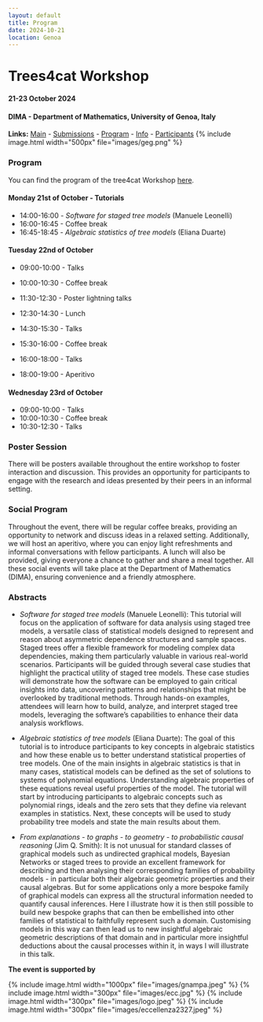 ```yaml
---
layout: default
title: Program
date: 2024-10-21
location: Genoa
---
```


# Trees4cat Workshop

#### 21-23 October 2024
#### DIMA - Department of Mathematics, University of Genoa, Italy


**Links:** [Main](https://stagedtrees.github.io/events/trees4cat.html) - [Submissions](https://stagedtrees.github.io/events/w2.Submissions.html) - [Program](https://stagedtrees.github.io/events/w3.Program.html) - [Info](https://stagedtrees.github.io/events/w4.Info.html) - [Participants](https://stagedtrees.github.io/events/w5.Participants.html)
{% include image.html width="500px" file="images/geg.png" %}

### Program

You can find the program of the tree4cat Workshop [here](program.pdf).

#### Monday 21st of October - Tutorials

 - 14:00-16:00 - *Software for staged tree models* (Manuele Leonelli)
 - 16:00-16:45 - Coffee break
 - 16:45-18:45 - *Algebraic statistics of tree models* (Eliana Duarte)

 
#### Tuesday 22nd of October 

 - 09:00-10:00 - Talks
 - 10:00-10:30 - Coffee break
 - 11:30-12:30 - Poster lightning talks
 
 - 12:30-14:30 - Lunch 
 
 - 14:30-15:30 - Talks
 - 15:30-16:00 - Coffee break
 - 16:00-18:00 - Talks
 - 18:00-19:00 - Aperitivo
 
#### Wednesday 23rd of October 

 - 09:00-10:00 - Talks
 - 10:00-10:30 - Coffee break
 - 10:30-12:30 - Talks
 
### Poster Session

There will be posters available throughout the entire workshop to foster interaction and discussion. This provides an opportunity for participants to engage with the research and ideas presented by their peers in an informal setting.

### Social Program

Throughout the event, there will be regular coffee breaks, providing an opportunity to network and discuss ideas in a relaxed setting. Additionally, we will host an aperitivo, where you can enjoy light refreshments and informal conversations with fellow participants. A lunch will also be provided, giving everyone a chance to gather and share a meal together. All these social events will take place at the Department of Mathematics (DIMA), ensuring convenience and a friendly atmosphere. 

### Abstracts

 - *Software for staged tree models* (Manuele Leonelli): This tutorial will focus on the application of software for data analysis using staged tree models, a versatile class of statistical models designed to represent and reason about asymmetric dependence structures and sample spaces. Staged trees offer a flexible framework for modeling complex data dependencies, making them particularly valuable in various real-world scenarios. Participants will be guided through several case studies that highlight the practical utility of staged tree models. These case studies will demonstrate how the software can be employed to gain critical insights into data, uncovering patterns and relationships that might be overlooked by traditional methods. Through hands-on examples, attendees will learn how to build, analyze, and interpret staged tree models, leveraging the software’s capabilities to enhance their data analysis workflows.
 
 - *Algebraic statistics of tree models* (Eliana Duarte):  The goal of this tutorial is to introduce participants to key concepts in algebraic statistics and how these enable us to better understand statistical properties of tree models. One of the main insights in algebraic statistics is that in many cases, statistical models can be defined as the set of solutions to systems of polynomial equations. Understanding algebraic properties of these equations reveal useful properties of the model. The tutorial will start by introducing participants to algebraic concepts such as polynomial rings, ideals and the zero sets that they define via relevant examples in statistics. Next, these concepts will be used to study probability tree models and state the main results about them.

 - *From explanations - to graphs - to geometry - to probabilistic causal reasoning* (Jim Q. Smith): It is not unusual for standard classes of graphical models such as undirected graphical models, Bayesian Networks or staged trees to provide an excellent framework for describing and then analysing their corresponding families of probability models - in particular both their algebraic geometric properties and their causal algebras. But for some applications only a more bespoke family of graphical models can express all the structural information needed to quantify causal inferences. Here I illustrate how it is then still possible to build new bespoke graphs that can then be embellished into other families of statistical to faithfully represent such a domain. Customising models in this way can then lead us to new insightful algebraic geometric descriptions of that domain and in particular more insightful deductions about the causal processes within it, in ways I will illustrate in this talk.

**The event is supported by**


{% include image.html width="1000px" file="images/gnampa.jpeg" %}
{% include image.html width="300px" file="images/ecc.jpg" %}
{% include image.html width="300px" file="images/logo.jpeg" %}
{% include image.html width="300px" file="images/eccellenza2327.jpeg" %}



